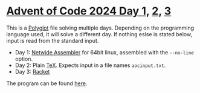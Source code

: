 # [Advent of Code 2024 Day 1](https://adventofcode.com/2024/day/1), [2](https://adventofcode.com/2024/day/2), [3](https://adventofcode.com/2024/day/3)

This is a [Polyglot](https://en.wikipedia.org/wiki/Polyglot_(computing)) file solving multiple days. Depending on the programming language used, it will solve a different day. If nothing eslse is stated below, input is read from the standard input.

* Day 1: [Netwide Assembler](https://en.wikipedia.org/wiki/Netwide_Assembler) for 64bit linux, assembled with the `--no-line` option.
* Day 2: Plain [TeX](https://en.wikipedia.org/wiki/TeX). Expects input in a file names `aocinput.txt`.
* Day 3: [Racket](https://en.wikipedia.org/wiki/Racket_(programming_language))

The program can be found [here](solution).
